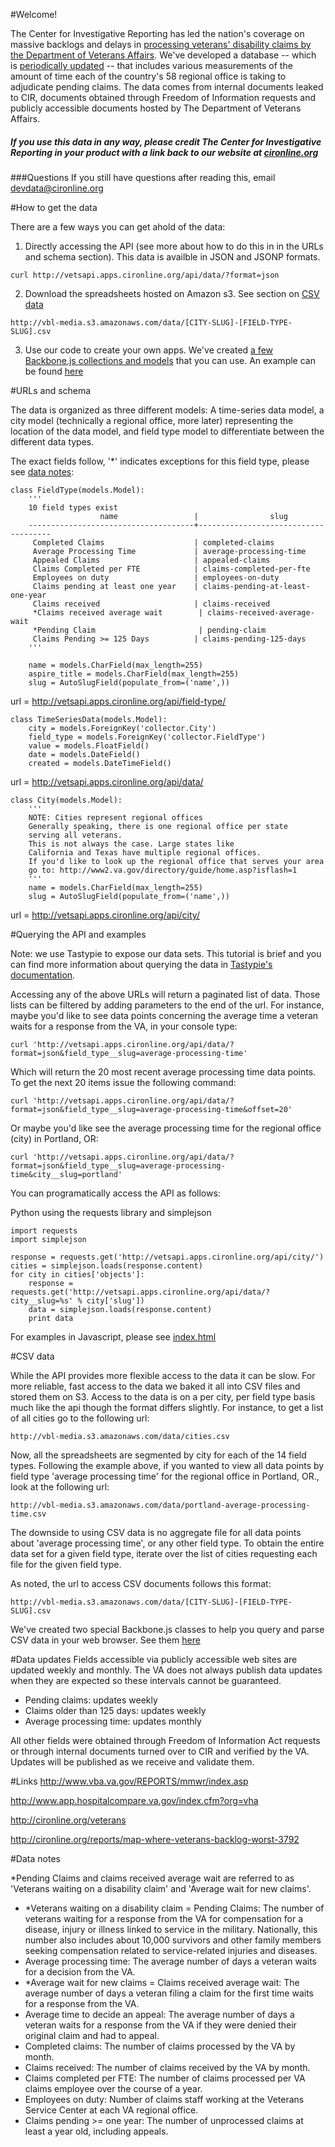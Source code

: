 #Welcome!

The Center for Investigative Reporting has led the nation's coverage on massive backlogs and delays in [processing veterans' disability claims by the Department of Veterans Affairs](http://cironline.org/veterans). We've developed a database -- which is [periodically updated](https://github.com/cirlabs/va-data-dashboard#data-updates) -- that includes various measurements of the amount of time each of the country's 58 regional office is taking to adjudicate pending claims. The data comes from internal documents leaked to CIR, documents obtained through Freedom of Information requests and publicly accessible documents hosted by The Department of Veterans Affairs. 

#####  If you use this data in any way, please credit The Center for Investigative Reporting in your product with a link back to our website at [cironline.org](http://cironline.org)

###Questions
If you still have questions after reading this, email devdata@cironline.org

#How to get the data

There are a few ways you can get ahold of the data:

1. Directly accessing the API (see more about how to do this in in the URLs and schema section). This data is availble in JSON and JSONP formats.
```
curl http://vetsapi.apps.cironline.org/api/data/?format=json
```
2. Download the spreadsheets hosted on Amazon s3. See section on [CSV data](https://github.com/cirlabs/va-data-dashboard#csv-data)
```
http://vbl-media.s3.amazonaws.com/data/[CITY-SLUG]-[FIELD-TYPE-SLUG].csv
```
3. Use our code to create your own apps. We've created [a few Backbone.js collections and models](https://github.com/cirlabs/va-data-dashboard/blob/master/js/app/va-data.js) that you can use. An example can be found [here](https://github.com/cirlabs/va-data-dashboard)

#URLs and schema

The data is organized as three different models: A time-series data model, a city model (technically a regional office, more later) representing the location of the data model, and field type model to differentiate between the different data types.

The exact fields follow, '*' indicates exceptions for this field type, please see [data notes](https://github.com/cirlabs/va-data-dashboard#data-notes):

```
class FieldType(models.Model):
    '''
    10 field types exist
                    name                 |                slug                 
    -------------------------------------+-------------------------------------
     Completed Claims                    | completed-claims
     Average Processing Time             | average-processing-time
     Appealed Claims                     | appealed-claims
     Claims Completed per FTE            | claims-completed-per-fte
     Employees on duty                   | employees-on-duty
     Claims pending at least one year    | claims-pending-at-least-one-year
     Claims received                     | claims-received
     *Claims received average wait        | claims-received-average-wait
     *Pending Claim                       | pending-claim
     Claims Pending >= 125 Days          | claims-pending-125-days
    '''

    name = models.CharField(max_length=255)
    aspire_title = models.CharField(max_length=255)
    slug = AutoSlugField(populate_from=('name',))
```
url = http://vetsapi.apps.cironline.org/api/field-type/


```
class TimeSeriesData(models.Model):
    city = models.ForeignKey('collector.City')
    field_type = models.ForeignKey('collector.FieldType')
    value = models.FloatField()
    date = models.DateField()
    created = models.DateTimeField()
```
url = http://vetsapi.apps.cironline.org/api/data/


```
class City(models.Model):
    '''
    NOTE: Cities represent regional offices
    Generally speaking, there is one regional office per state
    serving all veterans.
    This is not always the case. Large states like
    California and Texas have multiple regional offices.
    If you'd like to look up the regional office that serves your area
    go to: http://www2.va.gov/directory/guide/home.asp?isflash=1
    '''
    name = models.CharField(max_length=255)
    slug = AutoSlugField(populate_from=('name',))
```
url = http://vetsapi.apps.cironline.org/api/city/


#Querying the API and examples

Note: we use Tastypie to expose our data sets. This tutorial is brief and you can find more information about querying the data in [Tastypie's documentation](http://django-tastypie.readthedocs.org/en/latest/interacting.html#getting-a-collection-of-resources).

Accessing any of the above URLs will return a paginated list of data. Those lists can be filtered by adding parameters to the end of the url. For instance, maybe you'd like to see data points concerning the average time a veteran waits for a response from the VA, in your console type:

```
curl 'http://vetsapi.apps.cironline.org/api/data/?format=json&field_type__slug=average-processing-time'
```

Which will return the 20 most recent average processing time data points. To get the next 20 items issue the following command:

```
curl 'http://vetsapi.apps.cironline.org/api/data/?format=json&field_type__slug=average-processing-time&offset=20'
```

Or maybe you'd like see the average processing time for the regional office (city) in Portland, OR:

```
curl 'http://vetsapi.apps.cironline.org/api/data/?format=json&field_type__slug=average-processing-time&city__slug=portland'
```

You can programatically access the API as follows:

Python using the requests library and simplejson
```
import requests
import simplejson

response = requests.get('http://vetsapi.apps.cironline.org/api/city/')
cities = simplejson.loads(response.content)
for city in cities['objects']:
    response = requests.get('http://vetsapi.apps.cironline.org/api/data/?city__slug=%s' % city['slug'])
    data = simplejson.loads(response.content)
    print data
```

For examples in Javascript, please see [index.html](https://github.com/cirlabs/va-data-dashboard/blob/master/index.html#L178)

#CSV data

While the API provides more flexible access to the data it can be slow. For more reliable, fast access to the data we baked it all into CSV files and stored them on S3. Access to the data is on a per city, per field type basis much like the api though the format differs slightly. For instance, to get a list of all cities go to the following url:

```
http://vbl-media.s3.amazonaws.com/data/cities.csv
```

Now, all the spreadsheets are segmented by city for each of the 14 field types. Following the example above, if you wanted to view all data points by field type 'average processing time' for the regional office in Portland, OR., look at the following url:

```
http://vbl-media.s3.amazonaws.com/data/portland-average-processing-time.csv
```

The downside to using CSV data is no aggregate file for all data points about 'average processing time', or any other field type. To obtain the entire data set for a given field type, iterate over the list of cities requesting each file for the given field type.

As noted, the url to access CSV documents follows this format:

```
http://vbl-media.s3.amazonaws.com/data/[CITY-SLUG]-[FIELD-TYPE-SLUG].csv
```

We've created two special Backbone.js classes to help you query and parse CSV data in your web browser. See them [here](https://github.com/cirlabs/va-data-dashboard/blob/master/js/app/va-data.js#L78)

#Data updates
Fields accessible via publicly accessible web sites are updated weekly and monthly. The VA does not always publish data updates when they are expected so these intervals cannot be guaranteed.
* Pending claims: updates weekly
* Claims older than 125 days: updates weekly
* Average processing time: updates monthly 

All other fields were obtained through Freedom of Information Act requests or through internal documents turned over to CIR and verified by the VA. Updates will be published as we receive and validate them.

#Links
http://www.vba.va.gov/REPORTS/mmwr/index.asp

http://www.app.hospitalcompare.va.gov/index.cfm?org=vha

http://cironline.org/veterans

http://cironline.org/reports/map-where-veterans-backlog-worst-3792

#Data notes

*Pending Claims and claims received average wait are referred to as 'Veterans waiting on a disability claim' and 'Average wait for new claims'.
<ul>
    <li>*Veterans waiting on a disability claim = Pending Claims: The number of veterans waiting for a response from the VA for compensation for a disease, injury or illness linked to service in the military. Nationally, this number also includes about 10,000 survivors and other family members seeking compensation related to service-related injuries and diseases.</li>
    <li>Average processing time: The average number of days a veteran waits for a decision from the VA.</li>
    <li>*Average wait for new claims = Claims received average wait: The average number of days a veteran filing a claim for the first time waits for a response from the VA.</li>
    <li>Average time to decide an appeal: The average number of days a veteran waits for a response from the VA if they were denied their original claim and had to appeal.</li>
    <li>Completed claims: The number of claims processed by the VA by month.</li>
    <li>Claims received: The number of claims received by the VA by month.</li>
    <li>Claims completed per FTE: The number of claims processed per VA claims employee over the course of a year.</li>
    <li>Employees on duty: Number of claims staff working at the Veterans Service Center at each VA regional office.</li>
    <li>Claims pending >= one year: The number of unprocessed claims at least a year old, including appeals.</li>
</ul> 
